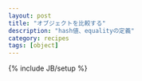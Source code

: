 ```yaml
---
layout: post
title: "オブジェクトを比較する"
description: "hash値、equalityの定義"
category: recipes
tags: [object]
---
```

{% include JB/setup %}


